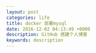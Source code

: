 ```yaml
---
layout: post
categories: life
title: docker 部署mysql
date: 2016-12-02 04:13:49 +0800
description: GitHub 搭建个人博客
keywords: description
---
```

